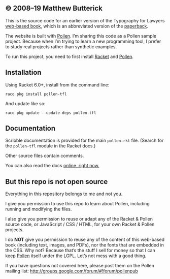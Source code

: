 ## © 2008–19 Matthew Butterick

This is the source code for an earlier version of the Typography for Lawyers [web-based book](http://typographyforlawyers.com), which is an abbreviated version of the [paperback](http://typo.la/oc).

The website is built with [Pollen](http://pollenpub.com). I’m sharing this code as a Pollen sample project. Because when I’m trying to learn a new programming tool, I prefer to study real projects rather than synthetic examples.

To run this project, you need to first install [Racket](https://github.com/racket/racket) and [Pollen](https://github.com/mbutterick/pollen).

## Installation

Using Racket 6.0+, install from the command line:

    raco pkg install pollen-tfl
    
And update like so:

    raco pkg update --update-deps pollen-tfl


## Documentation
    
Scribble documentation is provided for the main `pollen.rkt` file. (Search for the `pollen-tfl` module in the Racket docs.)

Other source files contain comments.

You can also read the docs [online, right now.](http://docs.racket-lang.org/pollen-tfl/)


## But this repo is not open source

Everything in this repository belongs to me and not you.

I give you permission to use this repo to learn about Pollen, including running and modifying the files.

I also give you permission to reuse or adapt any of the Racket & Pollen source code, or JavaScript / CSS / HTML, for your own Racket & Pollen projects.

I do **NOT** give you permission to reuse any of the content of this web-based book (including text, images, and PDFs), nor the fonts that are embedded in the CSS. Why not? Because that’s the stuff I sell for money so that I can keep [Pollen](http://pollenpub.com) itself under the LGPL. Let’s not mess with a good thing.

If you have questions not covered here, please post them on the Pollen mailing list: http://groups.google.com/forum/#!forum/pollenpub

